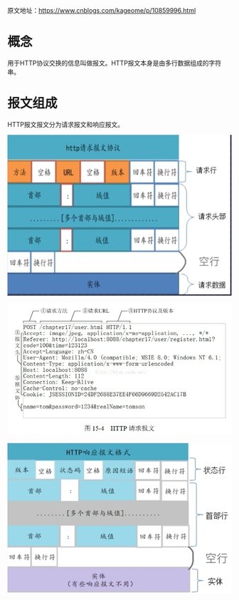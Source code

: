 原文地址：<https://www.cnblogs.com/kageome/p/10859996.html>
# 概念
用于HTTP协议交换的信息叫做报文。HTTP报文本身是由多行数据组成的字符串。
# 报文组成
HTTP报文报文分为请求报文和响应报文。   

![请求报文结构](./img/请求报文结构.png)   

![请求报文实例](./img/请求报文实例.png)   

![响应报文结构](./img/响应报文结构.png)

